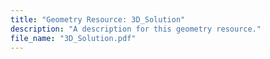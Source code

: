 ```yaml
---
title: "Geometry Resource: 3D_Solution"
description: "A description for this geometry resource."
file_name: "3D_Solution.pdf"
---
```

